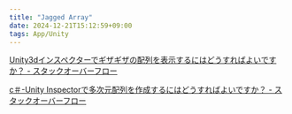 ```yaml
---
title: "Jagged Array"
date: 2024-12-21T15:12:59+09:00
tags: App/Unity
---
```


[Unity3dインスペクターでギザギザの配列を表示するにはどうすればよいですか？ - スタックオーバーフロー](https://stackoverflow.com/questions/54483241/how-to-show-a-jagged-array-in-unity3d-inspector)

[c＃-Unity Inspectorで多次元配列を作成するにはどうすればよいですか？ - スタックオーバーフロー](https://stackoverflow.com/questions/49353971/how-to-create-multidimensional-array-in-unity-inspector/49482716#49482716)